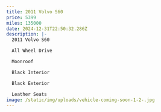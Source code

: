 ```yaml
---
title: 2011 Volvo S60
price: 5399
miles: 135000
date: 2024-12-31T22:50:32.286Z
description: |-
  2011 Volvo S60

  All Wheel Drive

  Moonroof

  Black Interior

  Black Exterior

  Leather Seats
image: /static/img/uploads/vehicle-coming-soon-1-2-.jpg
---
```


